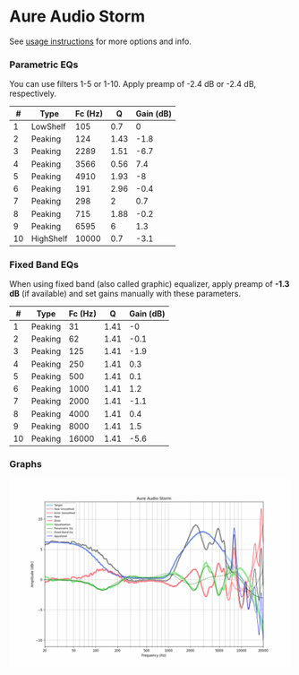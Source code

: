 # Aure Audio Storm
See [usage instructions](https://github.com/jaakkopasanen/AutoEq#usage) for more options and info.

### Parametric EQs
You can use filters 1-5 or 1-10. Apply preamp of -2.4 dB or -2.4 dB, respectively.

|   # | Type      |   Fc (Hz) |    Q |   Gain (dB) |
|-----|-----------|-----------|------|-------------|
|   1 | LowShelf  |       105 | 0.7  |         0   |
|   2 | Peaking   |       124 | 1.43 |        -1.8 |
|   3 | Peaking   |      2289 | 1.51 |        -6.7 |
|   4 | Peaking   |      3566 | 0.56 |         7.4 |
|   5 | Peaking   |      4910 | 1.93 |        -8   |
|   6 | Peaking   |       191 | 2.96 |        -0.4 |
|   7 | Peaking   |       298 | 2    |         0.7 |
|   8 | Peaking   |       715 | 1.88 |        -0.2 |
|   9 | Peaking   |      6595 | 6    |         1.3 |
|  10 | HighShelf |     10000 | 0.7  |        -3.1 |

### Fixed Band EQs
When using fixed band (also called graphic) equalizer, apply preamp of **-1.3 dB** (if available) and set gains manually with these parameters.

|   # | Type    |   Fc (Hz) |    Q |   Gain (dB) |
|-----|---------|-----------|------|-------------|
|   1 | Peaking |        31 | 1.41 |        -0   |
|   2 | Peaking |        62 | 1.41 |        -0.1 |
|   3 | Peaking |       125 | 1.41 |        -1.9 |
|   4 | Peaking |       250 | 1.41 |         0.3 |
|   5 | Peaking |       500 | 1.41 |         0.1 |
|   6 | Peaking |      1000 | 1.41 |         1.2 |
|   7 | Peaking |      2000 | 1.41 |        -1.1 |
|   8 | Peaking |      4000 | 1.41 |         0.4 |
|   9 | Peaking |      8000 | 1.41 |         1.5 |
|  10 | Peaking |     16000 | 1.41 |        -5.6 |

### Graphs
![](./Aure%20Audio%20Storm.png)
